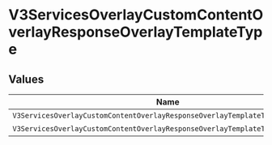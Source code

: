 # V3ServicesOverlayCustomContentOverlayResponseOverlayTemplateType


## Values

| Name                                                                          | Value                                                                         |
| ----------------------------------------------------------------------------- | ----------------------------------------------------------------------------- |
| `V3ServicesOverlayCustomContentOverlayResponseOverlayTemplateTypeMessage`     | message                                                                       |
| `V3ServicesOverlayCustomContentOverlayResponseOverlayTemplateTypeDescription` | description                                                                   |